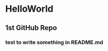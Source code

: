 # HelloWorld
## 1st GitHub Repo
### test to write something in README.md
<!--
this line should be hidden from preview
